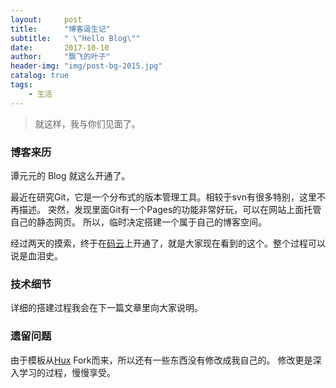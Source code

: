 ```yaml
---
layout:     post
title:      "博客诞生记"
subtitle:   " \"Hello Blog\""
date:       2017-10-10
author:     "飘飞的叶子"
header-img: "img/post-bg-2015.jpg"
catalog: true
tags:
    - 生活
---
```


> 就这样，我与你们见面了。

### 博客来历

谭元元的 Blog 就这么开通了。

最近在研究Git，它是一个分布式的版本管理工具。相较于svn有很多特别，这里不再描述。
突然，发现里面Git有一个Pages的功能非常好玩，可以在网站上面托管自己的静态网页。
所以，临时决定搭建一个属于自己的博客空间。

经过两天的摸索，终于在[码云](https://gitee.com/yytan02/)上开通了，就是大家现在看到的这个。整个过程可以说是血泪史。

### 技术细节

详细的搭建过程我会在下一篇文章里向大家说明。

### 遗留问题

由于模板从[Hux](huangxuan.me) Fork而来，所以还有一些东西没有修改成我自己的。
修改更是深入学习的过程，慢慢享受。